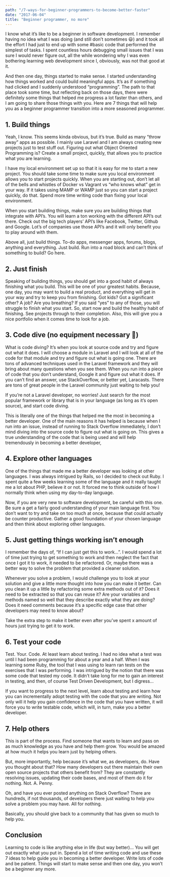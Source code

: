 ```yaml
---
path: "/7-ways-for-beginner-programmers-to-become-better-faster"
date: "2017-06-04"
title: "Beginner programmer, no more"
---
```


I know what it’s like to be a beginner in software development. I remember having no idea what I was doing (and still don’t sometimes 😃) and it took all the effort I had just to end up with some #basic code that performed the simplest of tasks. I spent countless hours debugging small issues that I was sure I would never figure out, all the while wondering why I was even bothering learning web development since I, obviously, was not that good at it.

And then one day, things started to make sense. I started understanding how things worked and could build meaningful apps. It’s as if something had clicked and I suddenly understood “programming”. The path to that place took some time, but reflecting back on those days, there were definitely some things that helped me progress a lot faster than others, and I am going to share those things with you. Here are 7 things that will help you as a beginner programmer transition into a more seasoned programmer.

## 1. Build things
Yeah, I know. This seems kinda obvious, but it’s true. Build as many “throw away” apps as possible. I mainly use Laravel and I am always creating new projects just to test stuff out. Figuring out what Object Oriented Programming is? Create a small project, quickly, that allows you to practice what you are learning.

I have my local environment set up so that it is easy for me to start a new project. You should take some time to make sure you local environment allows you to start projects quickly. When you are starting out, don’t let all of the bells and whistles of Docker vs Vagrant vs “who knows what” get in your way. If it takes using MAMP or WAMP just so you can start a project quickly, do that. Spend more time writing code than fixing your local environment.

When you start building things, make sure you are building things that integrate with API’s. You will learn a ton working with the different API’s out there. Check out the big tech players’ API’s like Facebook, Twitter, Github and Google. Lot’s of companies use those API’s and it will only benefit you to play around with them.

Above all, just build things. To-do apps, messenger apps, forums, blogs, anything and everything. Just build. Run into a road block and can’t think of something to build? Go here.

## 2. Just finish
Speaking of building things, you should get into a good habit of always finishing what you build. This will be one of your greatest habits. Because, one day, you may want to build a real product, and everything will get in your way and try to keep you from finishing. Got kids? Got a significant other? A job? Are you breathing? If you said “yes” to any of those, you will struggle to finish what you start. So, start now and build the healthy habit of finishing. See projects through to their completion. Also, this will give you a nice portfolio when it comes time to look for a job.

## 3. Code dive (no equipment necessary 🌊)
What is code diving? It’s when you look at source code and try and figure out what it does. I will choose a module in Laravel and I will look at all of the code for that module and try and figure out what is going one. There are tons of advanced techniques used in the Laravel framework and they will bring about many questions when you see them. When you run into a piece of code that you don’t understand, Google it and figure out what it does. If you can’t find an answer, use StackOverflow, or better yet, Laracasts. There are tons of great people in the Laravel community just waiting to help you!

If you’re not a Laravel developer, no worries! Just search for the most popular framework or library that is in your language (as long as it’s open source), and start code diving.

This is literally one of the things that helped me the most in becoming a better developer. One of the main reasons it has helped is because when I run into an issue, instead of running to Stack Overflow immediately, I don’t mind diving into the source code to figure out what is going on. This gives a true understanding of the code that is being used and will help tremendously in becoming a better developer,

## 4. Explore other languages
One of the things that made me a better developer was looking at other languages. I was always intrigued by Rails, so I decided to check out Ruby. I spent quite a few weeks learning some of the language and it really taught me a lot about PHP, believe it or not. It forced me to think outside of how I normally think when using my day-to-day language.

Now, if you are very new to software development, be careful with this one. Be sure a get a fairly good understanding of your main language first. You don’t want to try and take on too much at once, because that could actually be counter productive. Gather a good foundation of your chosen language and then think about exploring other languages.

## 5. Just getting things working isn’t enough
I remember the days of, “If I can just get this to work…”. I would spend a lot of time just trying to get something to work and then neglect the fact that once I got it to work, it needed to be refactored. Or, maybe there was a better way to solve the problem that provided a cleaner solution.

Whenever you solve a problem, I would challenge you to look at your solution and give a little more thought into how you can make it better. Can you clean it up a little by refactoring some extra methods out of it? Does it need to be extracted so that you can reuse it? Are your variables and methods named so well that they describe exactly what they are doing? Does it need comments because it’s a specific edge case that other developers may need to know about?

Take the extra step to make it better even after you’ve spent x amount of hours just trying to get it to work.

## 6. Test your code
Test. Your. Code. At least learn about testing. I had no idea what a test was until I had been programming for about a year and a half. When I was learning some Ruby, the tool that I was using to learn ran tests on the exercises that I was performing. I was intrigued by the notion that there was some code that tested my code. It didn’t take long for me to gain an interest in testing, and then, of course Test Driven Development, but I digress…

If you want to progress to the next level, learn about testing and learn how you can incrementally adopt testing with the code that you are writing. Not only will it help you gain confidence in the code that you have written, it will force you to write testable code, which will, in turn, make you a better developer.

## 7. Help others
This is part of the process. Find someone that wants to learn and pass on as much knowledge as you have and help them grow. You would be amazed at how much it helps you learn just by helping others.

But, more importantly, help because it’s what we, as developers, do. Have you thought about that? How many developers out there maintain their own open source projects that others benefit from? They are constantly resolving issues, updating their code bases, and most of them do it for nothing. Not. A. Penny.

Oh, and have you ever posted anything on Stack Overflow? There are hundreds, if not thousands, of developers there just waiting to help you solve a problem you may have. All for nothing.

Basically, you should give back to a community that has given so much to help you.

## Conclusion
Learning to code is like anything else in life (but way better)… You will get out exactly what you put in. Spend a lot of time writing code and use these 7 ideas to help guide you in becoming a better developer. Write lots of code and be patient. Things will start to make sense and then one day, you won’t be a beginner any more.
